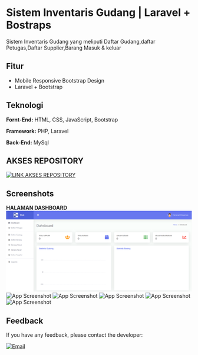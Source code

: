 
# Sistem Inventaris Gudang | Laravel + Bostraps

Sistem Inventaris Gudang yang meliputi Daftar Gudang,daftar Petugas,Daftar Supplier,Barang Masuk & keluar


## Fitur

- Mobile Responsive Bootstrap Design
- Laravel  + Bootstrap 


## Teknologi

**Fornt-End:** HTML, CSS, JavaScript, Bootstrap 

**Framework:** PHP, Laravel 

**Back-End:** MySql

## AKSES REPOSITORY

[![LINK AKSES REPOSITORY](https://img.shields.io/badge/AKSES-blue?style=for-the-badge&logo=github)](https://github.com/winnicodeofficial/sistem-asisten-dosen)



## Screenshots

**HALAMAN DASHBOARD** 
![App Screenshot](screenshot/dashboard.png)
![App Screenshot](screenshoot/landing_2.png)
![App Screenshot](screenshoot/landing_3.png)
![App Screenshot](screenshoot/login_1.png)
![App Screenshot](screenshoot/register_1.png)
![App Screenshot](screenshoot/dashboard_1.png)


## Feedback

If you have any feedback, please contact the developer:

[![Email](https://img.shields.io/badge/Email-Contact%20Developer-red?style=for-the-badge&logo=mail.ru)](mailto:mikozua45@gmail.com)



